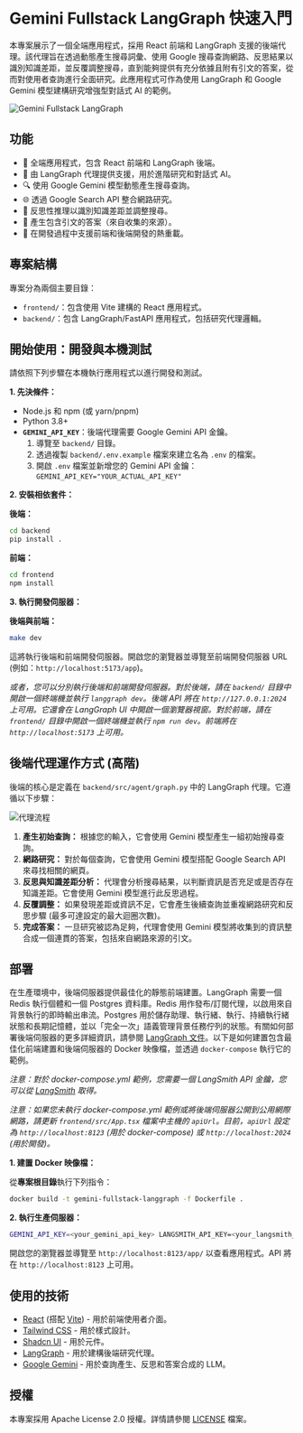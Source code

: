 # Gemini Fullstack LangGraph 快速入門

本專案展示了一個全端應用程式，採用 React 前端和 LangGraph 支援的後端代理。該代理旨在透過動態產生搜尋詞彙、使用 Google 搜尋查詢網路、反思結果以識別知識差距，並反覆調整搜尋，直到能夠提供有充分依據且附有引文的答案，從而對使用者查詢進行全面研究。此應用程式可作為使用 LangGraph 和 Google Gemini 模型建構研究增強型對話式 AI 的範例。

![Gemini Fullstack LangGraph](./app.png)

## 功能

- 💬 全端應用程式，包含 React 前端和 LangGraph 後端。
- 🧠 由 LangGraph 代理提供支援，用於進階研究和對話式 AI。
- 🔍 使用 Google Gemini 模型動態產生搜尋查詢。
- 🌐 透過 Google Search API 整合網路研究。
- 🤔 反思性推理以識別知識差距並調整搜尋。
- 📄 產生包含引文的答案（來自收集的來源）。
- 🔄 在開發過程中支援前端和後端開發的熱重載。

## 專案結構

專案分為兩個主要目錄：

- `frontend/`：包含使用 Vite 建構的 React 應用程式。
- `backend/`：包含 LangGraph/FastAPI 應用程式，包括研究代理邏輯。

## 開始使用：開發與本機測試

請依照下列步驟在本機執行應用程式以進行開發和測試。

**1. 先決條件：**

- Node.js 和 npm (或 yarn/pnpm)
- Python 3.8+
- **`GEMINI_API_KEY`**：後端代理需要 Google Gemini API 金鑰。
    1. 導覽至 `backend/` 目錄。
    2. 透過複製 `backend/.env.example` 檔案來建立名為 `.env` 的檔案。
    3. 開啟 `.env` 檔案並新增您的 Gemini API 金鑰：`GEMINI_API_KEY="YOUR_ACTUAL_API_KEY"`

**2. 安裝相依套件：**

**後端：**

```bash
cd backend
pip install .
```

**前端：**

```bash
cd frontend
npm install
```

**3. 執行開發伺服器：**

**後端與前端：**

```bash
make dev
```
這將執行後端和前端開發伺服器。開啟您的瀏覽器並導覽至前端開發伺服器 URL (例如：`http://localhost:5173/app`)。

_或者，您可以分別執行後端和前端開發伺服器。對於後端，請在 `backend/` 目錄中開啟一個終端機並執行 `langgraph dev`。後端 API 將在 `http://127.0.0.1:2024` 上可用。它還會在 LangGraph UI 中開啟一個瀏覽器視窗。對於前端，請在 `frontend/` 目錄中開啟一個終端機並執行 `npm run dev`。前端將在 `http://localhost:5173` 上可用。_

## 後端代理運作方式 (高階)

後端的核心是定義在 `backend/src/agent/graph.py` 中的 LangGraph 代理。它遵循以下步驟：

![代理流程](./agent.png)

1. **產生初始查詢：** 根據您的輸入，它會使用 Gemini 模型產生一組初始搜尋查詢。
2. **網路研究：** 對於每個查詢，它會使用 Gemini 模型搭配 Google Search API 來尋找相關的網頁。
3. **反思與知識差距分析：** 代理會分析搜尋結果，以判斷資訊是否充足或是否存在知識差距。它會使用 Gemini 模型進行此反思過程。
4. **反覆調整：** 如果發現差距或資訊不足，它會產生後續查詢並重複網路研究和反思步驟 (最多可達設定的最大迴圈次數)。
5. **完成答案：** 一旦研究被認為足夠，代理會使用 Gemini 模型將收集到的資訊整合成一個連貫的答案，包括來自網路來源的引文。

## 部署

在生產環境中，後端伺服器提供最佳化的靜態前端建置。LangGraph 需要一個 Redis 執行個體和一個 Postgres 資料庫。Redis 用作發布/訂閱代理，以啟用來自背景執行的即時輸出串流。Postgres 用於儲存助理、執行緒、執行、持續執行緒狀態和長期記憶體，並以「完全一次」語義管理背景任務佇列的狀態。有關如何部署後端伺服器的更多詳細資訊，請參閱 [LangGraph 文件](https://langchain-ai.github.io/langgraph/concepts/deployment_options/)。以下是如何建置包含最佳化前端建置和後端伺服器的 Docker 映像檔，並透過 `docker-compose` 執行它的範例。

_注意：對於 docker-compose.yml 範例，您需要一個 LangSmith API 金鑰，您可以從 [LangSmith](https://smith.langchain.com/settings) 取得。_

_注意：如果您未執行 docker-compose.yml 範例或將後端伺服器公開到公用網際網路，請更新 `frontend/src/App.tsx` 檔案中主機的 `apiUrl`。目前，`apiUrl` 設定為 `http://localhost:8123` (用於 docker-compose) 或 `http://localhost:2024` (用於開發)。_

**1. 建置 Docker 映像檔：**

從**專案根目錄**執行下列指令：
```bash
docker build -t gemini-fullstack-langgraph -f Dockerfile .
```
**2. 執行生產伺服器：**

```bash
GEMINI_API_KEY=<your_gemini_api_key> LANGSMITH_API_KEY=<your_langsmith_api_key> docker-compose up
```

開啟您的瀏覽器並導覽至 `http://localhost:8123/app/` 以查看應用程式。API 將在 `http://localhost:8123` 上可用。

## 使用的技術

- [React](https://reactjs.org/) (搭配 [Vite](https://vitejs.dev/)) - 用於前端使用者介面。
- [Tailwind CSS](https://tailwindcss.com/) - 用於樣式設計。
- [Shadcn UI](https://ui.shadcn.com/) - 用於元件。
- [LangGraph](https://github.com/langchain-ai/langgraph) - 用於建構後端研究代理。
- [Google Gemini](https://ai.google.dev/models/gemini) - 用於查詢產生、反思和答案合成的 LLM。

## 授權

本專案採用 Apache License 2.0 授權。詳情請參閱 [LICENSE](LICENSE) 檔案。
